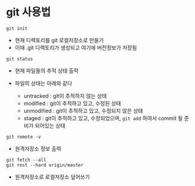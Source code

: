 # git 사용법

`git init`   
- 현재 디렉토리를 git 로컬저장소로 만들기
- 이때 .git 디렉토리가 생성되고 여기에 버전정보가 저장됨   


`git status`   
- 현재 파일들의 추적 상태 출력      

- 파일의 상태는 아래와 같다   
  - untracked : git이 추적하지 않는 상태
  - modified : git이 추적하고 있고, 수정된 상태
  - unmodified : git이 추적하고 있고, 수정되지 않은 상태
  - staged : git이 추적하고 있고, 수정되었으며, `git add` 하여서 commit 될 준비가 되어있는 상태   


`git remote -v`
- 원격저장소 정보 출력   


`git fetch --all`   
`git rest --hard origin/master`   
- 원격저장소로 로컬저장소 덮어쓰기   



